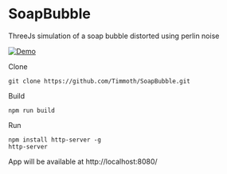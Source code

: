 # SoapBubble

ThreeJs simulation of a soap bubble distorted using perlin noise

[![Demo](https://img.shields.io/badge/live-demo-green?style=flat-square)](https://timmoth.com/showcase/j7461vt3eU-Cu0QIUcXD3w)

Clone
```
git clone https://github.com/Timmoth/SoapBubble.git
```
Build
```
npm run build
```
Run 
```
npm install http-server -g
http-server
```
App will be available at http://localhost:8080/
